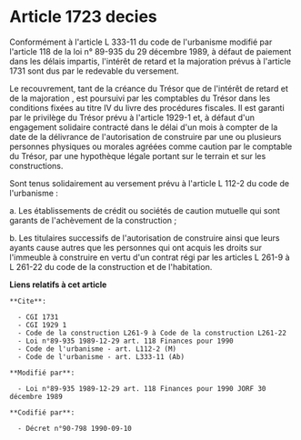 # Article 1723 decies

Conformément à l'article L 333-11 du code de l'urbanisme modifié par l'article 118 de la loi n° 89-935 du 29 décembre 1989, à
défaut de paiement dans les délais impartis, l'intérêt de retard et la majoration prévus à l'article 1731 sont dus par le
redevable du versement.

Le recouvrement, tant de la créance du Trésor que de l'intérêt de retard et de la majoration , est poursuivi par les
comptables du Trésor dans les conditions fixées au titre IV du livre des procédures fiscales. Il est garanti par le privilège
du Trésor prévu à l'article 1929-1 et, à défaut d'un engagement solidaire contracté dans le délai d'un mois à compter de la
date de la délivrance de l'autorisation de construire par une ou plusieurs personnes physiques ou morales agréées comme
caution par le comptable du Trésor, par une hypothèque légale portant sur le terrain et sur les constructions.

Sont tenus solidairement au versement prévu à l'article L 112-2 du code de l'urbanisme :

a. Les établissements de crédit ou sociétés de caution mutuelle qui sont garants de l'achèvement de la construction ;

b. Les titulaires successifs de l'autorisation de construire ainsi que leurs ayants cause autres que les personnes qui ont
acquis les droits sur l'immeuble à construire en vertu d'un contrat régi par les articles L 261-9 à L 261-22 du code de la
construction et de l'habitation.

**Liens relatifs à cet article**

	**Cite**:

	  - CGI 1731
	  - CGI 1929 1
	  - Code de la construction L261-9 à Code de la construction L261-22
	  - Loi n°89-935 1989-12-29 art. 118 Finances pour 1990
	  - Code de l'urbanisme - art. L112-2 (M)
	  - Code de l'urbanisme - art. L333-11 (Ab)

	**Modifié par**:

	  - Loi n°89-935 1989-12-29 art. 118 Finances pour 1990 JORF 30 décembre 1989

	**Codifié par**:

	  - Décret n°90-798 1990-09-10
